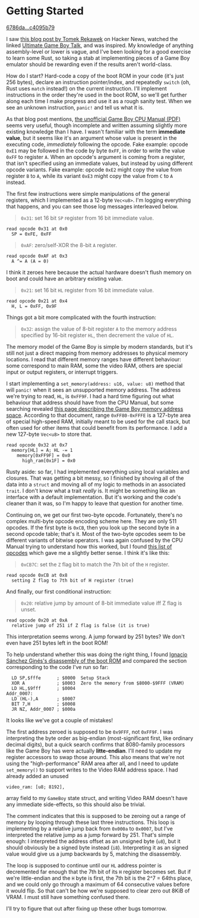 # Getting Started

[6786da...c4095b79](https://github.com/jeremyBanks/0dmg/compare/6786da30a2f50e67c445242fb718da9edbb21e94...c4095b79dbf93d34a15c2fd4aaf91e1fc0d22334)

I saw [this blog post by Tomek Rękawek](http://blog.rekawek.eu/2017/02/09/coffee-gb/) on Hacker News, watched the linked [Ultimate Game Boy Talk](https://youtu.be/HyzD8pNlpwI), and was inspired. My knowledge of anything assembly-level or lower is vague, and I've been looking for a good exercise to learn some Rust, so taking a stab at implementing pieces of a Game Boy emulator should be rewarding even if the results aren't world-class.

How do I start? Hard-code a copy of the boot ROM in your code (it's just 256 bytes), declare an instruction pointer/index, and repeatedly `switch` (oh, Rust uses `match` instead!) on the current instruction. I'll implement instructions in the order they're used in the boot ROM, so we'll get further along each time I make progress and use it as a rough sanity test. When we see an unknown instruction, `panic!` and tell us what it is.

As that blog post mentions, [the unofficial Game Boy CPU Manual (PDF)](http://marc.rawer.de/Gameboy/Docs/GBCPUman.pdf) seems very useful, though incomplete and written assuming slightly more existing knowledge than I have. I wasn't familiar with the term **immediate value**, but it seems like it's an argument whose value is present in the executing code, *immediately* following the opcode. Fake example: opcode `0xE1` may be followed in the code by byte `0xFF`, in order to write the value `0xFF` to register `A`. When an opcode's argument is coming from a register, that isn't specified using an immediate values, but instead by using different opcode variants. Fake example: opcode `0xE2` might copy the value from register `B` to `A`, while its variant `0xE3` might copy the value from `C` to `A` instead.

The first few instructions were simple manipulations of the general registers, which I implemented as a 12-byte `Vec<u8>`. I'm logging everything that happens, and you can see those log messages interleaved below.

> `0x31`: set 16 bit `SP` register from 16 bit immediate value.

    read opcode 0x31 at 0x0
      SP = 0xFE, 0xFF

> `0xAF`: zero/self-XOR the 8-bit `A` register.

    read opcode 0xAF at 0x3
      A ^= A (A = 0)

I think it zeroes here because the actual hardware doesn't flush memory on boot and could have an arbitrary existing value.

> `0x21`: set 16 bit `HL` register from 16 bit immediate value.

    read opcode 0x21 at 0x4
      H, L = 0xFF, 0x9F

Things got a bit more complicated with the fourth instruction:

> `0x32`: assign the value of 8-bit register `A` to the memory address specified by 16-bit register `HL`, then decrement the value of `HL`.

The memory model of the Game Boy is simple by modern standards, but it's still not just a direct mapping from memory addresses to physical memory locations. I read that different memory ranges have different behaviour: some correspond to main RAM, some the video RAM, others are special input or output registers, or interrupt triggers.

I start implementing a `set_memory(address: u16, value: u8)` method that will `panic!` when it sees an unsupported memory address. The address we're trying to read, `HL`, is `0xFF9F`. I had a hard time figuring out what behaviour that address should have from the CPU Manual, but some searching revealed [this page describing the Game Boy memory address space](http://gameboy.mongenel.com/dmg/asmmemmap.html). According to that document, range `0xFF80-0xFFFE` is a 127-byte area of special high-speed RAM, initially meant to be used for the call stack, but often used for other items that could benefit from its performance. I add a new 127-byte `Vec<u8>` to store that.

    read opcode 0x32 at 0x7
      memory[HL] = A; HL -= 1
        memory[0xFF9F] = 0x0
          high_ram[0x1F] = 0x0

Rusty aside: so far, I had implemented everything using local variables and closures. That was getting a bit messy, so I finished by shoving all of the data into a `struct` and moving all of my logic to methods in an associated `trait`. I don't know what a trait *really* is. It might be something like an interface with a default implementation. But it's working and the code's cleaner than it was, so I'm happy to leave that question for another time.

Continuing on, we get our first two-byte opcode. Fortunately, there's no complex multi-byte opcode encoding scheme here. They are only 511 opcodes. If the first byte is `0xCB`, then you look up the second byte in a second opcode table; that's it. Most of the two-byte opcodes seem to be different variants of bitwise operators. I was again confused by the CPU Manual trying to understand how this worked, but I found [this list of opcodes](http://www.pastraiser.com/cpu/gameboy/gameboy_opcodes.html) which gave me a slightly better sense. I think it's like this:

> `0xCB7C`: set the `Z` flag bit to match the 7th bit of the `H` register.

    read opcode 0xCB at 0x8
      setting Z flag to 7th bit of H register (true)

And finally, our first conditional instruction:

> `0x20`: relative jump by amount of 8-bit immediate value iff Z flag is unset.

    read opcode 0x20 at 0xA
      relative jump of 251 if Z flag is false (it is true)

This interpretation seems wrong. A jump forward by 251 bytes? We don't even have 251 bytes left in the boot ROM!

To help understand whether this was doing the right thing, I found [Ignacio Sánchez Ginés's disassembly of the boot ROM](https://gist.github.com/drhelius/6063288) and compared the section corresponding to the code I've run so far:

      LD SP,$fffe      ; $0000  Setup Stack
      XOR A            ; $0003  Zero the memory from $8000-$9FFF (VRAM)
      LD HL,$9fff      ; $0004
    Addr_0007:
      LD (HL-),A       ; $0007
      BIT 7,H          ; $0008
      JR NZ, Addr_0007 ; $000a

It looks like we've got a couple of mistakes!

The first address zeroed is supposed to be `0x9FFF`, not `0xFF9F`. I was interpreting the byte order as big-endian (most-significant first, like ordinary decimal digits), but a quick search confirms that 8080-family processors like the Game Boy has were actually **litte-endian**. I'll need to update my register accessors to swap those around. This also means that we're not using the "high-performance" RAM area after all, and I need to update `set_memory()` to support writes to the Video RAM address space. I had already added an unused

    video_ram: [u8; 8192],

array field to my `GameBoy` state struct, and writing Video RAM doesn't have any immediate side-effects, so this should also be trivial.

The comment indicates that this is supposed to be zeroing out a range of memory by looping through these last three instructions. This loop is implementing by a relative jump back from `0x000a` to `0x0007`, but I've interpreted the relative jump as a jump forward by 251. That's simple enough: I interpreted the address offset as an unsigned byte (`u8`), but it should obviously be a signed byte instead (`i8`). Interpreting it as an signed value would give us a jump backwards by 5, matching the disassembly.

The loop is supposed to continue until our `HL` address pointer is decremented far enough that the 7th bit of its `H` register becomes set. But if we're little-endian and the `H` byte is first, the 7th bit is the 2^7 = 64ths place, and we could only go through a maximum of 64 consecutive values before it would flip. So that can't be how we're supposed to clear zero out 8KiB of VRAM. I must still have something confused there.

I'll try to figure that out after fixing up these other bugs tomorrow.
